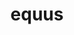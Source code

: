 ---
title: equus
meaning: horse
ch: [ten, ss, ss4, animalia, 7r]
pos: noun
stem: equ
genend: ī
abbgender: m.
abbgender2: masc.
gender: masculine
declension: second
derivative: equestrian
laudio: ../assets/audio/equus-laudio.mp3
six: y
---